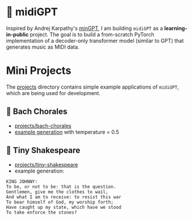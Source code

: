# 🎹 midiGPT

Inspired by Andrej Karpathy's [minGPT](https://github.com/karpathy/minGPT), I am building `midiGPT` as a **learning-in-public** project. The goal is to build a from-scratch PyTorch implementation of a decoder-only transformer model (similar to GPT) that generates music as MIDI data. 

# Mini Projects
The [projects](projects) directory contains simple example applications of `midiGPT`, which are being used for development.

## 🎼 Bach Chorales
- [projects/bach-chorales](projects/bach-chorales)
- [example generation](https://user-images.githubusercontent.com/10998105/232264751-92bbb8bf-cc3d-4d52-81b5-35d12c8d392c.mp4) with temperature = 0.5

## 📜 Tiny Shakespeare
- [projects/tiny-shakespeare](projects/tiny-shakespeare)
- example generation:
```
KING JOHNNY:
To be, or not to be: that is the question.
Gentlemen, give me the clothes to wail,
And what I am to receive: to resist this war
To bear himself of God, my worship forth;
Have caught up my state, which have we stood
To take enforce the stones?
```
